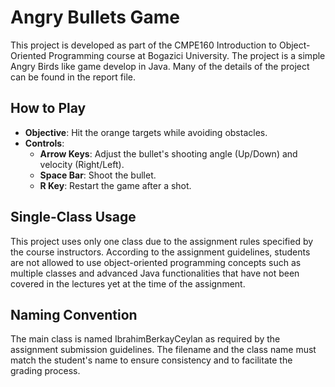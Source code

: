 # Angry Bullets Game

This project is developed as part of the CMPE160 Introduction to Object-Oriented Programming course at Bogazici University. The project is a simple Angry Birds like game develop in Java. Many of the details of the project can be found in the report file.

## How to Play

- **Objective**: Hit the orange targets while avoiding obstacles.
- **Controls**:
  - **Arrow Keys**: Adjust the bullet's shooting angle (Up/Down) and velocity (Right/Left).
  - **Space Bar**: Shoot the bullet.
  - **R Key**: Restart the game after a shot.

## Single-Class Usage
This project uses only one class due to the assignment rules specified by the course instructors. According to the assignment guidelines, students are not allowed to use object-oriented programming concepts such as multiple classes and advanced Java functionalities that have not been covered in the lectures yet at the time of the assignment.

## Naming Convention
The main class is named IbrahimBerkayCeylan as required by the assignment submission guidelines. The filename and the class name must match the student's name to ensure consistency and to facilitate the grading process. 

